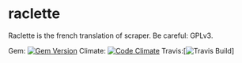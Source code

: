 raclette
========

Raclette is the french translation of scraper. Be careful: GPLv3.

Gem: [![Gem Version](https://badge.fury.io/rb/raclette.png)](http://badge.fury.io/rb/raclette)
Climate: [![Code Climate](https://codeclimate.com/github/mackwic/raclette.png)](https://codeclimate.com/github/mackwic/raclette)
Travis:[![Travis Build](https://travis-ci.org/mackwic/raclette.png)]
